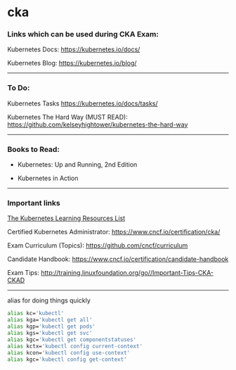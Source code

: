 # cka

### Links which can be used during CKA Exam:

Kubernetes Docs: https://kubernetes.io/docs/

Kubernetes Blog: https://kubernetes.io/blog/

---

### To Do:

Kubernetes Tasks https://kubernetes.io/docs/tasks/

Kubernetes The Hard Way (MUST READ): https://github.com/kelseyhightower/kubernetes-the-hard-way

---

### Books to Read:

- Kubernetes: Up and Running, 2nd Edition

- Kubernetes in Action

---

### Important links

[The Kubernetes Learning Resources List](https://docs.google.com/spreadsheets/d/10NltoF_6y3mBwUzQ4bcQLQfCE1BWSgUDcJXy-Qp2JEU/view)

Certified Kubernetes Administrator: https://www.cncf.io/certification/cka/

Exam Curriculum (Topics): https://github.com/cncf/curriculum

Candidate Handbook: https://www.cncf.io/certification/candidate-handbook

Exam Tips: http://training.linuxfoundation.org/go//Important-Tips-CKA-CKAD

---

alias for doing things quickly
```bash
alias kc='kubectl'
alias kga='kubectl get all'
alias kgp='kubectl get pods'
alias kgs='kubectl get svc'
alias kgc='kubectl get componentstatuses'
alias kctx='kubectl config current-context'
alias kcon='kubectl config use-context'
alias kgc='kubectl config get-context'
```
